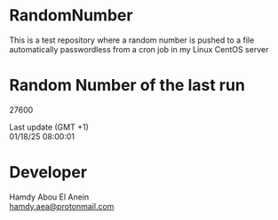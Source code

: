 # RandomNumber    
This is a test repository where a random number is pushed to a file automatically passwordless from a cron job in my Linux CentOS server    
# Random Number of the last run   
27600
      
Last update (GMT +1)    
01/18/25 08:00:01
# Developer    
Hamdy Abou El Anein   
hamdy.aea@protonmail.com
